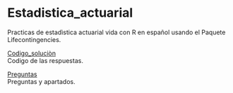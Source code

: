 # Estadistica_actuarial
Practicas de estadìstica actuarial vida con R en español usando el Paquete Lifecontingencies. <br>

[Codigo_soluciòn](https://github.com/Joevalencia/Estadistica_actuarial/blob/master/Practica%20de%20vida.R)<br> Codigo de las respuestas.

[Preguntas](https://github.com/Joevalencia/Estadistica_actuarial/blob/master/PracticaVida.pdf) <br>Preguntas y apartados.
